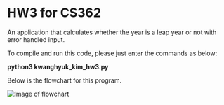 # HW3 for CS362

An application that calculates whether the year is a leap year or not with error handled input.

To compile and run this code, please just enter the commands as below:

**python3 kwanghyuk_kim_hw3.py**


Below is the flowchart for this program.

![Image of flowchart](https://github.com/kimkw88/hw3-cs362/blob/main/HW3_Q3_Flowchart.png)
